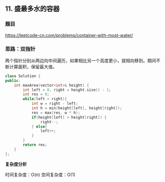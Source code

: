 ## 11. 盛最多水的容器

### 题目

https://leetcode-cn.com/problems/container-with-most-water/

### 思路：双指针

两个指针分别从两边向中间遍历，如果相比另一个高度更小，就相向移到。期间不断计算面积，保留最大值。

```C++
class Solution {
public:
    int maxArea(vector<int>& height) {
        int left = 0, right = height.size() - 1;
        int res = 0;
        while(left < right){
            int w = right - left;
            int h = min(height[left], height[right]);
            res = max(res, w * h);
            if(height[left] > height[right]) {
                right--;
            } else{
                left++;
            }
        }
        return res;
    }
};
```

**复杂度分析**

时间复杂度：O(n)
空间复杂度：O(1)